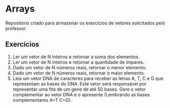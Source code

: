 # Arrays

Repositório criado para armazenar os exercícios de vetores solicitados pelo professor.

## Exercícios
1. Ler um vetor de N inteiros e retornar a soma dos elementos.  
2. Ler um vetor de N inteiros e retornar a quantidade de ímpares.  
3. Dado um vetor de N números reais, retornar o menor elemento.  
4. Dado um vetor de N números reais, retornar o maior elemento. 
5. Leia um vetor DNA de caracteres para receber as letras A, T, C e G que representam as bases do DNA. Este
vetor será responsável por representar uma fita de um gene de até 50 bases. Gere o vetor complementar ao
vetor DNA e o apresente (Lembrando as bases complementares A=T C=G).